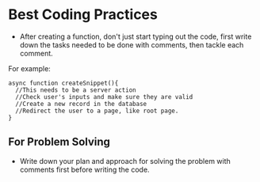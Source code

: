 # Best Coding Practices
- After creating a function, don't just start typing out the code, first write down the tasks needed to be done with comments, then tackle each comment.

For example: 
```tsx
async function createSnippet(){
  //This needs to be a server action
  //Check user's inputs and make sure they are valid
  //Create a new record in the database
  //Redirect the user to a page, like root page.
}
```

## For Problem Solving
- Write down your plan and approach for solving the problem with comments first before writing the code.
